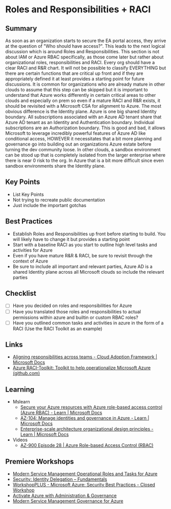 # Roles and Responsibilities + RACI
## Summary
As soon as an organization starts to secure the EA portal access, they arrive at the question of "Who should have access?".  This leads to the next logical discussion which is around Roles and Responsibilities.  This section is not about IAM or Azure RBAC specifically, as those come later but rather about organizational roles, responsibilities and RACI.  Every org should have a clear RACI and R&R chart.  It will not be possible to classify EVERYTHING but there are certain functions that are critical up front and if they are appropriately defined it at least provides a starting point for future discussions.  It is common for organizations who are already mature in other clouds to assume that this step can be skipped but it is important to understand that Azure works differently in certain critical areas to other clouds and especially on prem so even if a mature RACI and R&R exists, it should be revisited with a Microsoft CSA for alignment to Azure.  The most obvious difference is the Identity plane.  Azure is one big shared Identity boundary.  All subscriptions associated with an Azure AD tenant share that Azure AD tenant as an Identity and Authentication boundary.  Individual subscriptions are an Authorization boundary.  This is good and bad, it allows Microsoft to leverage incredibly powerful features of Azure AD like conditional access, HOWEVER it necessitates that a bit more planning and governance go into building out an organizations Azure estate before turning the dev community loose.  In other clouds, a sandbox environment can be stood up that is completely isolated from the larger enterprise where there is near 0 risk to the org.  In Azure that is a bit more difficult since even sandbox environments share the Identity plane.

## Key Points
* List Key Points
* Not trying to recreate public documentation
* Just include the important gotchas
## Best Practices
* Establish Roles and Responsibilities up front before starting to build.  You will likely have to change it but provides a starting point
* Start with a baseline RACI as you start to outline high level tasks and activities for Azure
* Even if you have mature R&R & RACI, be sure to revisit through the context of Azure
* Be sure to include all important and relevant parties, Azure AD is a shared Identity plane across all Microsoft clouds so include the relevant parties
## Checklist
- [ ] Have you decided on roles and responsibilities for Azure
- [ ] Have you translated those roles and responsibilities to actual permissions within azure and builtin or custom RBAC roles?
- [ ] Have you outlined common tasks and activities in azure in the form of a RACI (Use the RACI Toolkit as an example)
## Links
* [Aligning responsibilities across teams - Cloud Adoption Framework | Microsoft Docs](https://docs.microsoft.com/en-us/azure/cloud-adoption-framework/organize/raci-alignment)
* [Azure RACI-Toolkit: Toolkit to help operationalize Microsoft Azure (github.com)](https://github.com/mattfeltonma/Azure-RACI-Toolkit)
## Learning
* Mslearn
	* [Secure your Azure resources with Azure role-based access control (Azure RBAC) - Learn | Microsoft Docs](https://docs.microsoft.com/en-us/learn/modules/secure-azure-resources-with-rbac/)
	* [AZ-104: Manage identities and governance in Azure - Learn | Microsoft Docs](https://docs.microsoft.com/en-us/learn/paths/az-104-manage-identities-governance/)
	* [Enterprise-scale architecture organizational design principles - Learn | Microsoft Docs](https://docs.microsoft.com/en-us/learn/modules/enterprise-scale-organization/)
* Videos
	* [AZ-900 Episode 28 | Azure Role-based Access Control (RBAC)](https://www.youtube.com/watch?v=4v7ffXxOnwU)
## Premiere Workshops
* [Modern Service Management Operational Roles and Tasks for Azure](https://datasheet.azureedge.net/offerings-datasheets/8513/EN.pdf)
* [Security: Identity Delegation – Fundamentals](https://datasheet.azureedge.net/offerings-datasheets/10924/EN.pdf)
* [WorkshopPLUS - Microsoft Azure: Security Best Practices - Closed Workshop](https://datasheet.azureedge.net/offerings-datasheets/6663/EN.pdf)
* [Activate Azure with Administration & Governance](https://datasheet.azureedge.net/offerings-datasheets/8230/EN.pdf)
* [Modern Service Management Governance for Azure](https://datasheet.azureedge.net/offerings-datasheets/9005/EN.pdf)